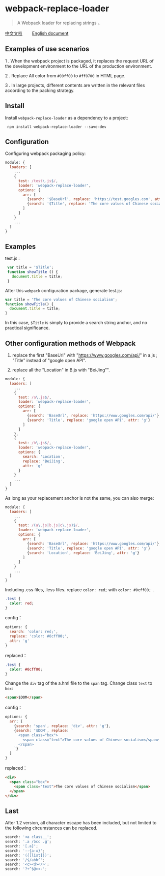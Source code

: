 # webpack-replace-loader
> A Webpack loader for replacing strings 。

[中文文档](https://github.com/beautifulBoys/webpack-replace-loader)　　 [English document](https://github.com/beautifulBoys/webpack-replace-loader/tree/master/docs)

## Examples of use scenarios
1 . When the webpack project is packaged, it replaces the request URL of the development environment to the URL of the production environment.

2 . Replace All color from  `#00ff00` to  `#ff0700` in HTML page.

3 . In large projects, different contents are written in the relevant files according to the packing strategy.

## Install

Install `webpack-replace-loader` as a dependency to a project:
```shell
 npm install webpack-replace-loader --save-dev
```
## Configuration
Configuring webpack packaging policy:
```js
module: {
  loaders: [
    ...
    {
      test: /test\.js$/,
      loader: 'webpack-replace-loader',
      options: {
        arr: [
          {search: '$BaseUrl', replace: 'https://test.googles.com', attr: 'g'},
          {search: '$Title', replace: 'The core values of Chinese socialism', attr: 'g'}
        ]
      }
    }
    ...
  ]
}
```

## Examples
 test.js :
 ```js
  var title = '$Title';
  function showTitle () {
    document.title = title;
  }
 ```
 After this `webpack` configuration package, generate test.js:

```js
var title = 'The core values of Chinese socialism';
function showTitle() {
  document.title = title;
}
```
In this case, `$Title` is simply to provide a search string anchor, and no practical significance.

## Other configuration methods of Webpack

1. replace the first "BaseUrl" with "https://www.googles.com/api/" in a.js ; "Title" instead of "google open API".

2. replace all the "Location" in B.js with "BeiJing"".

```js
module: {
  loaders: [
    ...
    {
      test: /a\.js$/,
      loader: 'webpack-replace-loader',
      options: {
        arr: [
          {search: 'BaseUrl', replace: 'https://www.googles.com/api/'},
          {search: 'Title', replace: 'google open API', attr: 'g'}
        ]
      }
    },
    {
      test: /b\.js$/,
      loader: 'webpack-replace-loader',
      options: {
        search: 'Location',
        replace: 'BeiJing',
        attr: 'g'
      }
    }
    ...
  ]
}
```
As long as your replacement anchor is not the same, you can also merge:

```js
module: {
  loaders: [
    ...
    {
      test: /(a\.js|b.js|c\.js)$/,
      loader: 'webpack-replace-loader',
      options: {
        arr: [
          {search: 'BaseUrl', replace: 'https://www.googles.com/api/'},
          {search: 'Title', replace: 'google open API', attr: 'g'}
          {search: 'Location', replace: 'BeiJing', attr: 'g'}
        ]
      }
    }
    ...
  ]
}
```
Including .css files, .less files. replace `color: red;` with `color: #0cff00; `.
```css
.test {
  color: red;
}
```
config：
```js
options: {
  search: 'color: red;',
  replace: 'color: #0cff00;',
  attr: 'g'
}
```
replaced：
```css
.test {
  color: #0cff00;
}
```

Change the `div` tag of the a.hml file to the `span` tag. Change class `text` to `box`:

```html
<span>$DOM</span>
```
config：
```js
options: {
  arr: [
    {search: 'span', replace: 'div', attr: 'g'},
    {search: '$DOM', replace: `
      <span class="box">
        <span class="text">The core values of Chinese socialism</span>
      </span>
    `}
  ]
}
```

replaced：
```html
<div>
  <span class="box">
    <span class="text">The core values of Chinese socialism</span>
  </span>
</div>
```

## Last
After 1.2 version, all character escape has been included, but not limited to the following circumstances can be replaced.
```js
search: '<a class__';
search: '.a /bcc .g';
search: '[.a]';
search: '--{a-x}';
search: '({[list]})';
search: '/$/abb^';
search: '<c><d></>';
search: '?+^$@><-';
```
